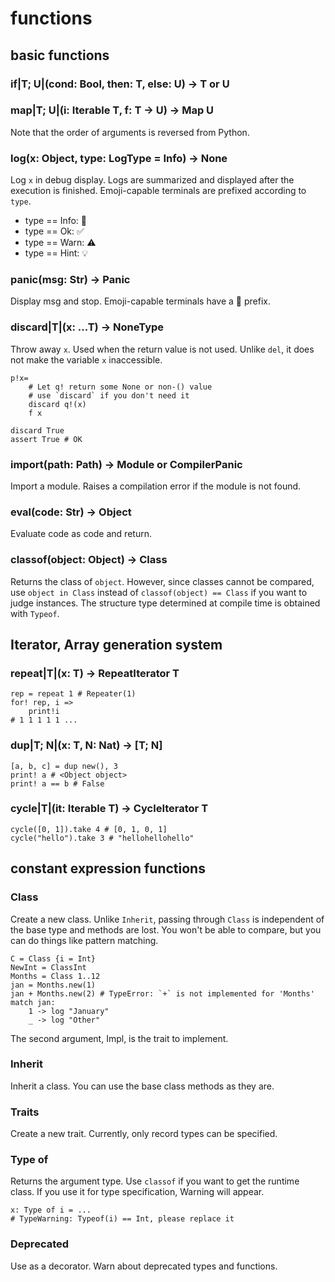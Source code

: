 # functions

## basic functions

### if|T; U|(cond: Bool, then: T, else: U) -> T or U

### map|T; U|(i: Iterable T, f: T -> U) -> Map U

Note that the order of arguments is reversed from Python.

### log(x: Object, type: LogType = Info) -> None

Log `x` in debug display. Logs are summarized and displayed after the execution is finished.
Emoji-capable terminals are prefixed according to `type`.

* type == Info: 💬
* type == Ok: ✅
* type == Warn: ⚠️
* type == Hint: 💡

### panic(msg: Str) -> Panic

Display msg and stop.
Emoji-capable terminals have a 🚨 prefix.

### discard|T|(x: ...T) -> NoneType

Throw away `x`. Used when the return value is not used. Unlike `del`, it does not make the variable `x` inaccessible.

``` erg
p!x=
    # Let q! return some None or non-() value
    # use `discard` if you don't need it
    discard q!(x)
    f x

discard True
assert True # OK
```

### import(path: Path) -> Module or CompilerPanic

Import a module. Raises a compilation error if the module is not found.

### eval(code: Str) -> Object

Evaluate code as code and return.

### classof(object: Object) -> Class

Returns the class of `object`.
However, since classes cannot be compared, use `object in Class` instead of `classof(object) == Class` if you want to judge instances.
The structure type determined at compile time is obtained with `Typeof`.

## Iterator, Array generation system

### repeat|T|(x: T) -> RepeatIterator T

``` erg
rep = repeat 1 # Repeater(1)
for! rep, i =>
    print!i
# 1 1 1 1 1 ...
```

### dup|T; N|(x: T, N: Nat) -> [T; N]

``` erg
[a, b, c] = dup new(), 3
print! a # <Object object>
print! a == b # False
```

### cycle|T|(it: Iterable T) -> CycleIterator T

``` erg
cycle([0, 1]).take 4 # [0, 1, 0, 1]
cycle("hello").take 3 # "hellohellohello"
```

## constant expression functions

### Class

Create a new class. Unlike `Inherit`, passing through `Class` is independent of the base type and methods are lost.
You won't be able to compare, but you can do things like pattern matching.

``` erg
C = Class {i = Int}
NewInt = ClassInt
Months = Class 1..12
jan = Months.new(1)
jan + Months.new(2) # TypeError: `+` is not implemented for 'Months'
match jan:
    1 -> log "January"
    _ -> log "Other"
```

The second argument, Impl, is the trait to implement.

### Inherit

Inherit a class. You can use the base class methods as they are.

### Traits

Create a new trait. Currently, only record types can be specified.

### Type of

Returns the argument type. Use `classof` if you want to get the runtime class.
If you use it for type specification, Warning will appear.

``` erg
x: Type of i = ...
# TypeWarning: Typeof(i) == Int, please replace it
```

### Deprecated

Use as a decorator. Warn about deprecated types and functions.